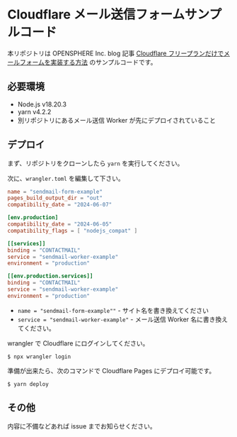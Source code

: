 # Cloudflare メール送信フォームサンプルコード

本リポジトリは OPENSPHERE Inc. blog 記事 [Cloudflare フリープランだけでメールフォームを実装する方法](https://blog.opensphere.co.jp/posts/cloudflare001) のサンプルコードです。

## 必要環境

- Node.js v18.20.3
- yarn v4.2.2
- 別リポジトリにあるメール送信 Worker が先にデプロイされていること

## デプロイ

まず、リポジトリをクローンしたら `yarn` を実行してください。

次に、`wrangler.toml` を編集して下さい。

```toml
name = "sendmail-form-example"
pages_build_output_dir = "out"
compatibility_date = "2024-06-07"

[env.production]
compatibility_date = "2024-06-05"
compatibility_flags = [ "nodejs_compat" ]

[[services]]
binding = "CONTACTMAIL"
service = "sendmail-worker-example"
environment = "production"

[[env.production.services]]
binding = "CONTACTMAIL"
service = "sendmail-worker-example"
environment = "production"
```

- `name = "sendmail-form-example""` - サイト名を書き換えてください
- `service = "sendmail-worker-example"` - メール送信 Worker 名に書き換えてください。

wrangler で Cloudflare にログインしてください。

```shell
$ npx wrangler login
```

準備が出来たら、次のコマンドで Cloudflare Pages にデプロイ可能です。

```shell
$ yarn deploy
```

## その他

内容に不備などあれば issue までお知らせください。
